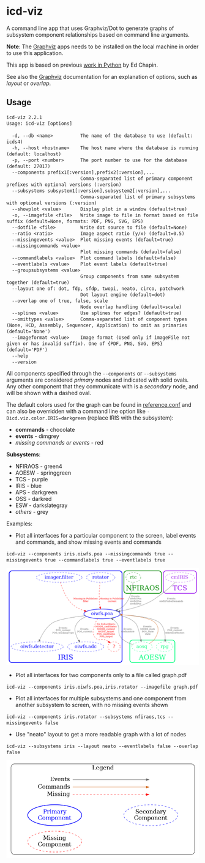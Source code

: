 icd-viz
=======

A command line app that uses Graphviz/Dot to generate graphs of subsystem component relationships based on command line arguments.

__Note__: The [Graphviz](https://graphviz.org/download/) apps needs to be installed on the local machine in order to use this application. 

This app is based on previous [work in Python](https://raw.githubusercontent.com/tmtsoftware/NIC/master/script/icdRelationships.py) by Ed Chapin. 

See also the [Graphviz](https://graphviz.org/doc/info/attrs.html) documentation for an explanation of options, such as *layout* or *overlap*. 

## Usage

```
icd-viz 2.2.1
Usage: icd-viz [options]

  -d, --db <name>          The name of the database to use (default: icds4)
  -h, --host <hostname>    The host name where the database is running (default: localhost)
  -p, --port <number>      The port number to use for the database (default: 27017)
  --components prefix1[:version],prefix2[:version],...
                           Comma-separated list of primary component prefixes with optional versions (:version)
  --subsystems subsystem1[:version],subsystem2[:version],...
                           Comma-separated list of primary subsystems with optional versions (:version)
  --showplot <value>       Display plot in a window (default=true)
  -o, --imagefile <file>   Write image to file in format based on file suffix (default=None, formats: PDF, PNG, SVG, EPS)
  --dotfile <file>         Write dot source to file (default=None)
  --ratio <ratio>          Image aspect ratio (y/x) (default=0.5)
  --missingevents <value>  Plot missing events (default=true)
  --missingcommands <value>
                           Plot missing commands (default=false)
  --commandlabels <value>  Plot command labels (default=false)
  --eventlabels <value>    Plot event labels (default=true)
  --groupsubsystems <value>
                           Group components from same subsystem together (default=true)
  --layout one of: dot, fdp, sfdp, twopi, neato, circo, patchwork
                           Dot layout engine (default=dot)
  --overlap one of true, false, scale
                           Node overlap handling (default=scale)
  --splines <value>        Use splines for edges? (default=true)
  --omittypes <value>      Comma-separated list of component types (None, HCD, Assembly, Sequencer, Application) to omit as primaries (default='None')
  --imageformat <value>    Image format (Used only if imageFile not given or has invalid suffix). One of {PDF, PNG, SVG, EPS} (default='PDF')
  --help
  --version
```

All components specified through the `--components` or `--subsystems` arguments are considered *primary* nodes and indicated with solid ovals. 
Any other component that they communicate with is a *secondary* node, and will be shown with a dashed oval.
        
The default colors used for the graph can be found in [reference.conf](src/main/resources/reference.conf) and can also be overridden with a command line option like `-Dicd.viz.color.IRIS=darkgreen` (replace IRIS with the subsystem):

* __commands__ - chocolate
* __events__ - dimgrey
* *missing commands or events* - red

__Subsystems__:
- NFIRAOS - green4
- AOESW - springgreen
- TCS - purple
- IRIS - blue
- APS - darkgreen
- OSS - darkred
- ESW - darkslategray
- *others* - grey
        
Examples:

* Plot all interfaces for a particular component to the screen,
label events and commands, and show missing events and commands

```
icd-viz --components iris.oiwfs.poa --missingcommands true --missingevents true --commandlabels true --eventlabels true
```

![Graph](example.png)

* Plot all interfaces for two components only to a file called graph.pdf

```
icd-viz --components iris.oiwfs.poa,iris.rotator --imagefile graph.pdf
```

* Plot all interfaces for multiple subsystems and one component from another subsystem to screen, with no missing events shown

```
icd-viz --components iris.rotator --subsystems nfiraos,tcs --missingevents false
```

* Use "neato" layout to get a more readable graph with a lot of nodes

```
icd-viz --subsystems iris --layout neato --eventlabels false --overlap false

```

![Legend](legend.png)
